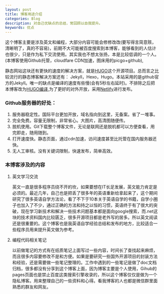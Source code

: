 ```yaml
---
layout: post
title: 博客用途介绍
categories: Blog
description: 对自己优缺点的总结，常回顾以自我提升。
keywords: 优点
---
```


这个博客主要是涉及英文和编程，大部分内容可能会修修改改(要写得言简意赅，清晰明了，真的不容易)，前期不大可能被百度搜索到本博客，能够看到的人估计也很少，只是作为私下交流使用。其实我也不想太张扬，本是比较低调的一个人。(本博客使用Github托管，cloudfare CDN加速，图床用的picgo+github),

静态网站这块还有更快的速度的解决方案，就是[HUGO](https://github.com/gohugoio/hugo)这个开源项目。总而言之比较流行的静态博客解决方案还有： Jekyll，Hexo，Hugo。本站采用的是github官方的Jekyll。唯一的缺点是编译的速度有些慢(会有5秒左右延时)。不排除之后把本博客改为[HUGO编译](https://gohugo.io/getting-started/quick-start/),为了更好的对外开放，采用[Netlify](https://www.netlify.com/)进行发布。

### Github服务器的好处：

1. 服务器稳定性。国际平台更加开放，域名指向到这里，无备案。省了一堆事。
2. 完全免费。容量无限制，非常省心。大图片，高清图随便传。
3. 脱机使用。Git下载整个博客文件，无论是联网还是脱机都可以方便查看，用完即走，随用随到。
4. 打开速度快。静态页面，通过cdn加速，访问速度甚至比托管在国内服务器还快。
5. 无人工审核。没有关键词限制，快速发布，简单高效。

### 本博客涉及的内容

1. 英文学习交流

   英文一直是很多程序员绕不开的坎，如果要想在IT长足发展，英文能力肯定是必须的。最近几年，自己也是把丢了很多年的英语重新给拿起来了，这个期间研究了很多英语自学方法论，看了不下于10本关于英语自学的书籍，自学小圈子也加入了不少，通过正确的方法和持之以恒的习惯，英语终于有了很大的突破，现在学习新技术和解决一些技术问题基本都是面向google搜索，而.net这块的技术资料国内比较匮乏，很多开源项目都是老外写的居多。所以英文阅读还是很重要的。这个博客也是我英语自学经验总结和发布的地方，比较适合一些程序员用来提升英文做为参考。

2. 编程代码相关笔记

   以前做笔记的方式有在纸质笔记上面写过一些内容，时间长了查找起来麻烦，而且很多内容要修改不是和方便。如果是要研究一些国外开源项目的封装方法和经验，还是需要做一些笔记整理的。工作中遇到的一些笔记是做了doc文档归档，很多都没有分享到这个博客上面，因为博客主要是个人使用，Gihub的pages页面也是禁止百度这类搜索引擎收录的，所以这个博客仅仅是做为一个隐私博客。用来整理自己的一些资料和心得。看我博客的人也都是微信群里面熟悉的群友和网友。

